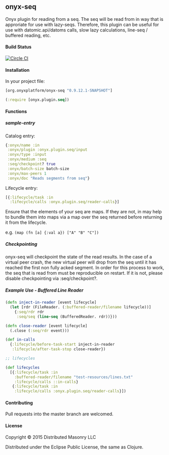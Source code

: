 ## onyx-seq

Onyx plugin for reading from a seq. The seq will be read from in way that is
approriate for use with lazy-seqs. Therefore, this plugin can be useful for use
with datomic.api/datoms calls, slow lazy calculations, line-seq / buffered reading, etc.

#### Build Status

[![Circle CI](https://circleci.com/gh/onyx-platform/onyx-seq.svg?style=svg)](https://circleci.com/gh/onyx-platform/onyx-seq)

#### Installation

In your project file:

```clojure
[org.onyxplatform/onyx-seq "0.9.12.1-SNAPSHOT"]
```

```clojure
(:require [onyx.plugin.seq])
```

#### Functions

##### sample-entry

Catalog entry:

```clojure
{:onyx/name :in
 :onyx/plugin :onyx.plugin.seq/input
 :onyx/type :input
 :onyx/medium :seq
 :seq/checkpoint? true
 :onyx/batch-size batch-size
 :onyx/max-peers 1
 :onyx/doc "Reads segments from seq"}
```

Lifecycle entry:

```clojure
[{:lifecycle/task :in
  :lifecycle/calls :onyx.plugin.seq/reader-calls}]
```

Ensure that the elements of your seq are maps. If they are not, in may help to
bundle them into maps via a map over the seq returned before returning it from
the lifecycle.

e.g. `(map (fn [a] {:val a}) ["A" "B" "C"])`

##### Checkpointing

onyx-seq will checkpoint the state of the read results. In the case of a
virtual peer crash, the new virtual peer will drop from the seq until it has
reached the first non fully acked segment. In order for this process to work,
the seq that is read from must be reproducible on restart. If it is not, please
disable checkpointing via :seq/checkpoint?.

##### Example Use - Buffered Line Reader

```clojure
(defn inject-in-reader [event lifecycle]
  (let [rdr (FileReader. (:buffered-reader/filename lifecycle))]
    {:seq/rdr rdr
     :seq/seq (line-seq (BufferedReader. rdr))}))

(defn close-reader [event lifecycle]
  (.close (:seq/rdr event)))

(def in-calls
  {:lifecycle/before-task-start inject-in-reader
   :lifecycle/after-task-stop close-reader})

;; lifecycles

(def lifecycles
  [{:lifecycle/task :in
    :buffered-reader/filename "test-resources/lines.txt"
    :lifecycle/calls ::in-calls}
   {:lifecycle/task :in
    :lifecycle/calls :onyx.plugin.seq/reader-calls}])
```

#### Contributing

Pull requests into the master branch are welcomed.

#### License

Copyright © 2015 Distributed Masonry LLC

Distributed under the Eclipse Public License, the same as Clojure.
